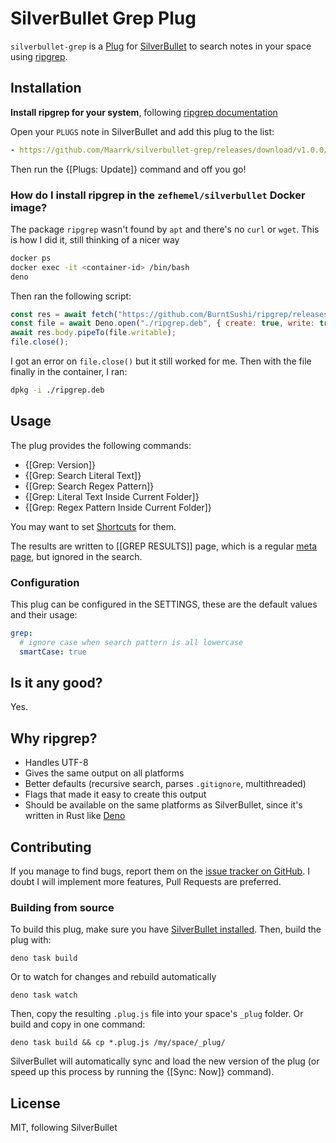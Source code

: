 # SilverBullet Grep Plug

`silverbullet-grep` is a [Plug](https://silverbullet.md/Plugs) for [SilverBullet](https://silverbullet.md/) to search notes in your space using [ripgrep](https://github.com/BurntSushi/ripgrep).

## Installation

**Install ripgrep for your system**, following [ripgrep documentation](https://github.com/BurntSushi/ripgrep?tab=readme-ov-file#installation)

Open your `PLUGS` note in SilverBullet and add this plug to the list:

```yaml
- https://github.com/Maarrk/silverbullet-grep/releases/download/v1.0.0/silverbullet-grep.plug.js
```

Then run the {[Plugs: Update]} command and off you go!

### How do I install ripgrep in the `zefhemel/silverbullet` Docker image?

The package `ripgrep` wasn't found by `apt` and there's no `curl` or `wget`.
This is how I did it, still thinking of a nicer way

```bash
docker ps
docker exec -it <container-id> /bin/bash
deno
```

Then ran the following script:

```js
const res = await fetch("https://github.com/BurntSushi/ripgrep/releases/download/14.1.0/ripgrep_14.1.0-1_amd64.deb");
const file = await Deno.open("./ripgrep.deb", { create: true, write: true });
await res.body.pipeTo(file.writable);
file.close();
```

I got an error on `file.close()` but it still worked for me.
Then with the file finally in the container, I ran:

```bash
dpkg -i ./ripgrep.deb
```

## Usage

The plug provides the following commands:

- {[Grep: Version]}
- {[Grep: Search Literal Text]}
- {[Grep: Search Regex Pattern]}
- {[Grep: Literal Text Inside Current Folder]}
- {[Grep: Regex Pattern Inside Current Folder]}

You may want to set [Shortcuts](https://silverbullet.md/Shortcuts) for them.

The results are written to [[GREP RESULTS]] page, which is a regular [meta page](https://silverbullet.md/Meta%20Pages), but ignored in the search.

### Configuration

This plug can be configured in the SETTINGS, these are the default values and their usage:

```yaml
grep:
  # ignore case when search pattern is all lowercase
  smartCase: true
```

## Is it any good?

Yes.

## Why ripgrep?

- Handles UTF-8
- Gives the same output on all platforms
- Better defaults (recursive search, parses `.gitignore`, multithreaded)
- Flags that made it easy to create this output
- Should be available on the same platforms as SilverBullet, since it's written in Rust like [Deno](https://deno.com)

## Contributing

If you manage to find bugs, report them on the [issue tracker on GitHub](https://github.com/Maarrk/silverbullet-grep/issues).
I doubt I will implement more features, Pull Requests are preferred.

### Building from source

To build this plug, make sure you have [SilverBullet installed](https://silverbullet.md/Install). Then, build the plug with:

```shell
deno task build
```

Or to watch for changes and rebuild automatically

```shell
deno task watch
```

Then, copy the resulting `.plug.js` file into your space's `_plug` folder. Or build and copy in one command:

```shell
deno task build && cp *.plug.js /my/space/_plug/
```

SilverBullet will automatically sync and load the new version of the plug (or speed up this process by running the {[Sync: Now]} command).

## License

MIT, following SilverBullet
